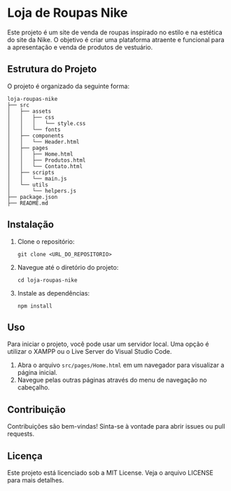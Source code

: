 # Loja de Roupas Nike

Este projeto é um site de venda de roupas inspirado no estilo e na estética do site da Nike. O objetivo é criar uma plataforma atraente e funcional para a apresentação e venda de produtos de vestuário.

## Estrutura do Projeto

O projeto é organizado da seguinte forma:

```
loja-roupas-nike
├── src
│   ├── assets
│   │   ├── css
│   │   │   └── style.css
│   │   └── fonts
│   ├── components
│   │   └── Header.html
│   ├── pages
│   │   ├── Home.html
│   │   ├── Produtos.html
│   │   └── Contato.html
│   ├── scripts
│   │   └── main.js
│   └── utils
│       └── helpers.js
├── package.json
├── README.md
```

## Instalação

1. Clone o repositório:
   ```
   git clone <URL_DO_REPOSITORIO>
   ```
2. Navegue até o diretório do projeto:
   ```
   cd loja-roupas-nike
   ```
3. Instale as dependências:
   ```
   npm install
   ```

## Uso

Para iniciar o projeto, você pode usar um servidor local. Uma opção é utilizar o XAMPP ou o Live Server do Visual Studio Code.

1. Abra o arquivo `src/pages/Home.html` em um navegador para visualizar a página inicial.
2. Navegue pelas outras páginas através do menu de navegação no cabeçalho.

## Contribuição

Contribuições são bem-vindas! Sinta-se à vontade para abrir issues ou pull requests.

## Licença

Este projeto está licenciado sob a MIT License. Veja o arquivo LICENSE para mais detalhes.